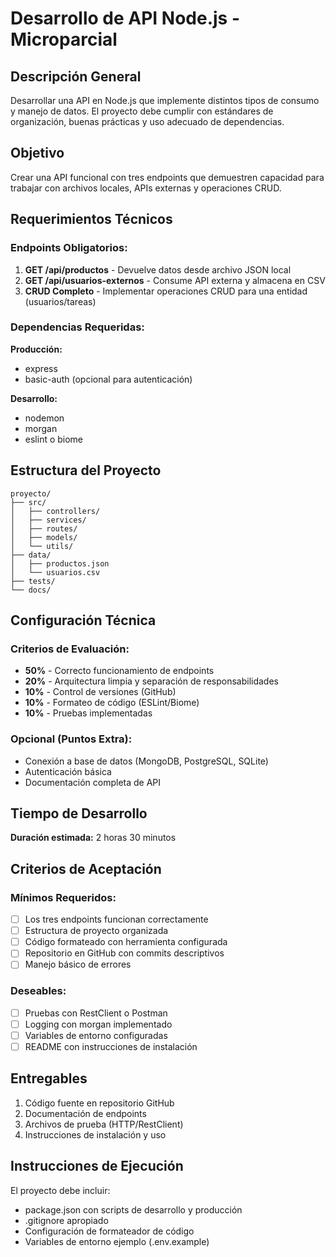 # Desarrollo de API Node.js - Microparcial

## Descripción General
Desarrollar una API en Node.js que implemente distintos tipos de consumo y manejo de datos. El proyecto debe cumplir con estándares de organización, buenas prácticas y uso adecuado de dependencias.

## Objetivo
Crear una API funcional con tres endpoints que demuestren capacidad para trabajar con archivos locales, APIs externas y operaciones CRUD.

## Requerimientos Técnicos

### Endpoints Obligatorios:
1. **GET /api/productos** - Devuelve datos desde archivo JSON local
2. **GET /api/usuarios-externos** - Consume API externa y almacena en CSV
3. **CRUD Completo** - Implementar operaciones CRUD para una entidad (usuarios/tareas)

### Dependencias Requeridas:
**Producción:**
- express
- basic-auth (opcional para autenticación)

**Desarrollo:**
- nodemon
- morgan
- eslint o biome

## Estructura del Proyecto
```
proyecto/
├── src/
│   ├── controllers/
│   ├── services/
│   ├── routes/
│   ├── models/
│   └── utils/
├── data/
│   ├── productos.json
│   └── usuarios.csv
├── tests/
└── docs/
```

## Configuración Técnica

### Criterios de Evaluación:
- **50%** - Correcto funcionamiento de endpoints
- **20%** - Arquitectura limpia y separación de responsabilidades
- **10%** - Control de versiones (GitHub)
- **10%** - Formateo de código (ESLint/Biome)
- **10%** - Pruebas implementadas

### Opcional (Puntos Extra):
- Conexión a base de datos (MongoDB, PostgreSQL, SQLite)
- Autenticación básica
- Documentación completa de API

## Tiempo de Desarrollo
**Duración estimada:** 2 horas 30 minutos

## Criterios de Aceptación

### Mínimos Requeridos:
- [ ] Los tres endpoints funcionan correctamente
- [ ] Estructura de proyecto organizada
- [ ] Código formateado con herramienta configurada
- [ ] Repositorio en GitHub con commits descriptivos
- [ ] Manejo básico de errores

### Deseables:
- [ ] Pruebas con RestClient o Postman
- [ ] Logging con morgan implementado
- [ ] Variables de entorno configuradas
- [ ] README con instrucciones de instalación

## Entregables
1. Código fuente en repositorio GitHub
2. Documentación de endpoints
3. Archivos de prueba (HTTP/RestClient)
4. Instrucciones de instalación y uso

## Instrucciones de Ejecución
El proyecto debe incluir:
- package.json con scripts de desarrollo y producción
- .gitignore apropiado
- Configuración de formateador de código
- Variables de entorno ejemplo (.env.example)

